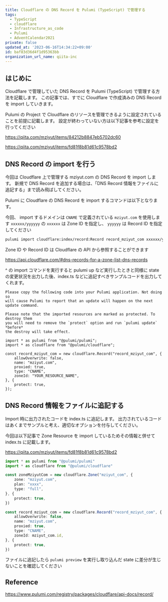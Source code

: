 ```yaml
---
title: Cloudflare の DNS Record を Pulumi (TypeScript) で管理する
tags:
  - TypeScript
  - cloudflare
  - Infrastructure_as_code
  - Pulumi
  - AdventCalendar2021
private: false
updated_at: '2023-06-16T14:34:22+09:00'
id: baf83d36d4f1d95363bb
organization_url_name: qiita-inc
---
```


## はじめに

Cloudflare で管理していた DNS Record を Pulumi (TypeScript) で管理する方法を記載します。
この記事では、すでに Cloudflare で作成済みの DNS Record を import していきます。

Pulumi の Project で Cloudflare のリソースを管理できるように設定されていることを前提に記載します。
設定が終わっていない方は以下記事を参考に設定を行ってください

https://qiita.com/mziyut/items/84212b8847eb5702dc60

https://qiita.com/mziyut/items/fd81f8b81d61c9578bd2

## DNS Record の import を行う

今回は Cloudflare 上で管理する mziyut.com の DNS Record を import します。
新規で DNS Record を追加する場合は、「DNS Record 情報をファイルに追記する」まで読み飛ばしてください。

Pulumi に Cloudflare の DNS Record を import するコマンドは以下となります。

今回、 import するドメインは `CNAME` で定義されている `mziyut.com` を使用します
`xxxxxx/yyyyyy` の `xxxxxx` は Zone ID を指定し、 `yyyyyy` は Record ID を指定してください

```zsh
pulumi import cloudflare:index/record:Record record_mziyut_com xxxxxx/yyyyyy
```

Zone ID や Record ID は Cloudflare の API から参照することができます

https://api.cloudflare.com/#dns-records-for-a-zone-list-dns-records

^ の import コマンドを実行すると pulumi up など実行したときと同様に
state の変更状況を出力した後、index.ts などに追記すべきサンプルコードを出力してくれます。

```console
Please copy the following code into your Pulumi application. Not doing so
will cause Pulumi to report that an update will happen on the next update command.

Please note that the imported resources are marked as protected. To destroy them
you will need to remove the `protect` option and run `pulumi update` *before*
the destroy will take effect.

import * as pulumi from "@pulumi/pulumi";
import * as cloudflare from "@pulumi/cloudflare";

const record_mziyut_com = new cloudflare.Record("record_mziyut_com", {
    allowOverwrite: false,
    name: "mziyut.com",
    proxied: true,
    type: "CNAME",
    zoneId: "YOUR_RESOURCE_NAME",
}, {
    protect: true,
});
```

## DNS Record 情報をファイルに追記する

Import 時に出力されたコードを index.ts に追記します。
出力されているコードはあくまでサンプルと考え、適切なオプションを付与してください。

今回は以下記事で Zone Resource を import しているためその情報と併せて index.ts に記載します。

https://qiita.com/mziyut/items/fd81f8b81d61c9578bd2

```ts:index.ts
import * as pulumi from "@pulumi/pulumi"
import * as cloudflare from "@pulumi/cloudflare"

const zoneMziyutCom = new cloudflare.Zone("mziyut_com", {
	zone: "mziyut.com",
	plan: "xxxx",
	type: "full",
}, {
    protect: true,
})

const record_mziyut_com = new cloudflare.Record("record_mziyut_com", {
    allowOverwrite: false,
    name: "mziyut.com",
    proxied: true,
    type: "CNAME",
    zoneId: mziyut_com.id,
}, {
    protect: true,
})
```

ファイルに追記したら `pulumi preview` を実行し取り込んだ state に差分が生じないことを確認してください

## Reference

https://www.pulumi.com/registry/packages/cloudflare/api-docs/record/
